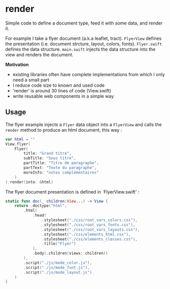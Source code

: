 # render

Simple code to define a document type, feed it with some data, and render it.

For example I take a flyer document (a.k.a leaflet, tract). `FlyerView` defines the presentation (i.e. document strcture, layout, colors, fonts).  `Flyer.swift` defines the data structure. `main.swift` injects the data structure into the view and renders the document.

**Motivation**

- existing libraries often have complete implementations from which I only need a small part
- I reduce code size to known and used code 
- 'render' is around 30 lines of code (View.swift)
- write reusable web components in a simple way

## Usage

The flyer example injects a `Flyer` data object into a `FlyerView` and calls the `render` method to produce an html document, this way :


```swift
var html = ""
View.flyer(
    Flyer(
        title: "Grand titre",
        subTitle: "Sous titre",
        partTitle: "Titre de paragraphe",
        partText: "Texte du paragraphe",
        moreInfo: "notes complémentaires"
    )
).render(into: &html)
```

The flyer document presentation is defined in `FlyerView.swift' : 

```swift
static func doc(_ children:View...) -> View {
    return .doctype("html",
        .html(
            .head(
                .stylesheet("./css/root_vars_colors.css"),
                .stylesheet("./css/root_vars_fonts.css"),
                .stylesheet("./css/root_vars_layouts.css"),
                .stylesheet("./css/elements_html.css"),
                .stylesheet("./css/elements_classes.css"),
                .title("Flyer")
            ),
            .body(.children(views: children))
        ),
        .script("./js/mode_color.js"),
        .script("./js/mode_font.js"),
        .script("./js/mode_layout.js")
    )
}
```

